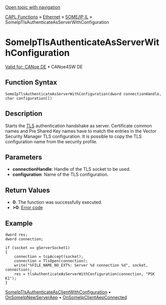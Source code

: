 [Open topic with navigation](../../../../../../CANoeDEFamily.htm#Topics/CAPLFunctions/IP/SOMEIPIL/Functions/CAPLFunctionSomeIpTlsAuthenticateAsServerWithConfiguration.md)

[CAPL Functions](../../../CAPLfunctions.md) » [Ethernet](../../CAPLEthernetStartPage.md) » [SOME/IP IL](../CAPLfunctionsSomeIPILOverview.md) » SomeIpTlsAuthenticateAsServerWithConfiguration

# SomeIpTlsAuthenticateAsServerWithConfiguration

[Valid for: CANoe DE](../../../../Shared/FeatureAvailability.md) • CANoe4SW DE

## Function Syntax

`SomeIpTlsAuthenticateAsServerWithConfiguration(dword connectionHandle, char configuration[])`

## Description

Starts the [TLS](../../../../CANoeCANalyzer/Security/SecurityTLS.md) authentication handshake as server. Certificate common names and Pre Shared Key names have to match the entries in the Vector Security Manager TLS configuration. It is possible to copy the TLS configuration name from the security profile.

## Parameters

- **connectionHandle**: Handle of the TLS socket to be used.
- **configuration**: Name of the TLS configuration.

## Return Values

- **0**: The function was successfully executed.
- **>0**: [Error code](../../AUTOSARethIL/CAPLfunctionsAREthILErrorCodes.md)

## Example

```plaintext
dword res;
dword connection;

if (socket == gServerSocket1)
{
    connection = tcpAccept(socket);
    connection = TlsOpen(connection);
    write("%FILE_NAME_NO_EXT%: Server %d connection %d", socket, connection);
    res = tlsAuthenticateAsServerWithConfiguration(connection, "PSK K1");
}
```

[SomeIpTlsAuthenticateAsClientWithConfiguration](CAPLFunctionSomeIpTlsAuthenticateAsClientWithConfiguration.md) • [OnSomeIpNewServerAep](CAPLFunctionOnSomeIpNewServerAep.md) • [OnSomeIpClientAepConnected](CAPLFunctionOnSomeIpClientAepConnected.md)

